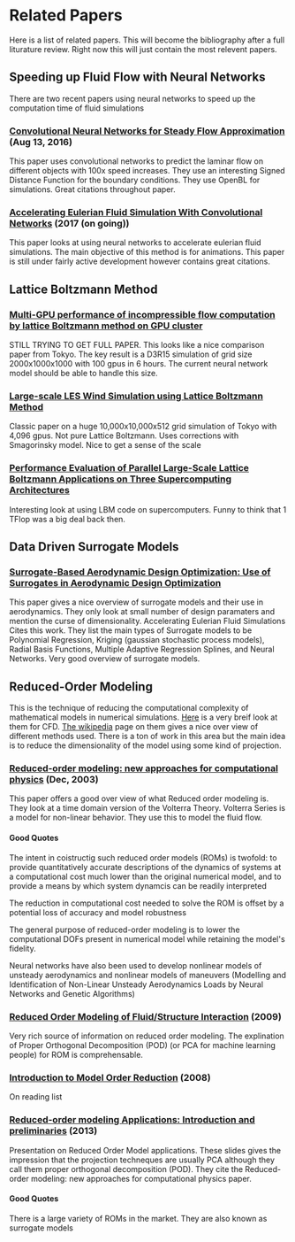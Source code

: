 

# Related Papers

Here is a list of related papers. This will become the bibliography after a full liturature review. Right now this will just contain the most relevent papers.

## Speeding up Fluid Flow with Neural Networks

There are two recent papers using neural networks to speed up the computation time of fluid simulations

### [Convolutional Neural Networks for Steady Flow Approximation](https://autodeskresearch.com/sites/default/files/ADSK-KDD2016.pdf) (Aug 13, 2016)

This paper uses convolutional networks to predict the laminar flow on different objects with 100x speed increases. They use an interesting Signed Distance Function for the boundary conditions. They use OpenBL for simulations. Great citations throughout paper.

### [Accelerating Eulerian Fluid Simulation With Convolutional Networks](https://github.com/google/FluidNet) (2017 (on going))
This paper looks at using neural networks to accelerate eulerian fluid simulations. The main objective of this method is for animations. This paper is still under fairly active development however contains great citations.

## Lattice Boltzmann Method

### [](http://www.sciencedirect.com/science/article/pii/S0167819111000214)

### [Multi-GPU performance of incompressible flow computation by lattice Boltzmann method on GPU cluster](http://www.sciencedirect.com/science/article/pii/S0167819111000214)

STILL TRYING TO GET FULL PAPER. This looks like a nice comparison paper from Tokyo. The key result is a D3R15 simulation of grid size 2000x1000x1000 with 100 gpus in 6 hours. The current neural network model should be able to handle this size.

### [Large-scale LES Wind Simulation using Lattice Boltzmann Method](http://www.sim.gsic.titech.ac.jp/TSUBAME_ESJ/ESJ_09E.pdf)

Classic paper on a huge 10,000x10,000x512 grid simulation of Tokyo with 4,096 gpus. Not pure Lattice Boltzmann. Uses corrections with Smagorinsky model. Nice to get a sense of the scale

### [Performance Evaluation of Parallel Large-Scale Lattice Boltzmann Applications on Three Supercomputing Architectures](http://citeseerx.ist.psu.edu/viewdoc/download?doi=10.1.1.320.5541&rep=rep1&type=pdf)

Interesting look at using LBM code on supercomputers. Funny to think that 1 TFlop was a big deal back then.

## Data Driven Surrogate Models

### [Surrogate-Based Aerodynamic Design Optimization: Use of Surrogates in Aerodynamic Design Optimization](http://www.mtc.edu.eg/asat13/pdf/AE14.pdf)
This paper gives a nice overview of surrogate models and their use in aerodynamics. They only look at small number of design paramaters and mention the curse of dimensionality. Accelerating Eulerian Fluid Simulations Cites this work. They list the main types of Surrogate models to be Polynomial Regression, Kriging (gaussian stochastic process models), Radial Basis Functions, Multiple Adaptive Regression Splines, and Neural Networks. Very good overview of surrogate models.

## Reduced-Order Modeling

This is the technique of reducing the computational complexity of mathematical models in numerical simulations. [Here](https://www.reddit.com/r/CFD/comments/5q2t3s/could_someone_explain_reduced_order_modelling_and/?st=iyz2tlfy&sh=151e76dc) is a very breif look at them for CFD. [The wikipedia](https://en.wikipedia.org/wiki/Model_order_reduction) page on them gives a nice over view of different methods used. There is a ton of work in this area but the main idea is to reduce the dimensionality of the model using some kind of projection.

### [Reduced-order modeling: new approaches for computational physics](https://ntrs.nasa.gov/archive/nasa/casi.ntrs.nasa.gov/20010018414.pdf) (Dec, 2003)

This paper offers a good over view of what Reduced order modeling is. They look at a time domain version of the Volterra Theory. Volterra Series is a model for non-linear behavior. They use this to model the fluid flow.

#### Good Quotes
The intent in coistructig such reduced order models (ROMs) is twofold: to provide quantitatively accurate descriptions of the dynamics of systems at a computational cost much lower than the original numerical model, and to provide a means by which system dynamcis can be readily interpreted

The reduction in computational cost needed to solve the ROM is offset by a potential loss of accuracy and model robustness

The general purpose of reduced-order modeling is to lower the computational DOFs present in numerical model while retaining the model's fidelity.

Neural networks have also been used to develop nonlinear models of unsteady aerodynamics and nonlinear models of maneuvers (Modelling and Identification of Non-Linear Unsteady Aerodynamics Loads by Neural Networks and Genetic Algorithms)

### [Reduced Order Modeling of Fluid/Structure Interaction](http://www.sandia.gov/~ikalash/rom_ldrd_sand.pdf) (2009)

Very rich source of information on reduced order modeling. The explination of Proper Orthogonal Decomposition (POD) (or PCA for machine learning people) for ROM is comprehensable.

### [Introduction to Model Order Reduction](http://www.springer.com/cda/content/document/cda_downloaddocument/9783540788409-c1.pdf?SGWID=0-0-45-773840-p173830213) (2008)

On reading list

### [Reduced-order modeling Applications: Introduction and preliminaries](http://scala.uc3m.es/essim2013/pdf/1_preliminaries.pdf) (2013)

Presentation on Reduced Order Model applications. These slides gives the impression that the projection techneques are usually PCA although they call them proper orthogonal decomposition (POD). They cite the Reduced-order modeling: new approaches for computational physics paper.

#### Good Quotes

There is a large variety of ROMs in the market. They are also known as surrogate models


